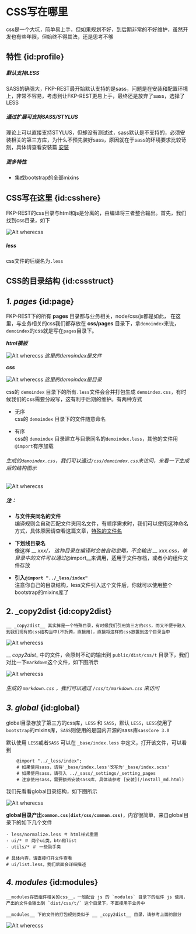 # CSS写在哪里  
css是一个大坑，简单易上手，但如果规划不好，到后期非常的不好维护，虽然开发也有些年限，但始终不得其法，还是思考不够  

## 特性 {id:profile}  

##### 默认支持LESS  
SASS的确强大，FKP-REST最开始默认支持的是sass，问题是在安装和配置环境上，非常不容易，考虑到让FKP-REST更易上手，最终还是放弃了sass，选择了LESS  

##### 通过扩展可支持SASS/STYLUS
理论上可以直接支持STYLUS，但却没有测试过，sass默认是不支持的，必须安装相关的第三方库，为什么不预先装好sass，原因就在于sass的环境要求比较苛刻，具体请查看安装篇 [安装](/install_md.html)  

##### 更多特性  
* 集成bootstrap的全部mixins  


## CSS写在这里 {id:csshere}  

FKP-REST的css目录与html和js是分离的，由编译将三者整合输出。首先，我们找到css目录，如下  

![Alt wherecss](/images/doc/wherecss.png)  

##### _less_    
css文件的后缀名为`.less`  

## CSS的目录结构 {id:cssstruct}   


## _1. pages_ {id:page}
FKP-REST下的所有 __pages__ 目录都与业务相关，node/css/js都是如此， 在这里，与业务相关的css我们都存放在 __css/pages__ 目录下，拿`demoindex`来说，`demoindex`的css就是写在`pages`目录下。    

___html模板___  

![Alt wherecss](/images/doc/wherecss5.png)  _这里的demoindex是文件_  

___css___  

![Alt wherecss](/images/doc/wherecss4.png)  _这里的demoindex是目录_    

css的 `demoindex` 目录下的所有`.less`文件会合并打包生成 `demoindex.css`，有时候我们的css需要分段写，这有利于后期的维护。有两种方式
- 无序  
css的 `demoindex` 目录下的文件随意命名  

- 有序  
css的 `demoindex` 目录建立与目录同名的`demoindex.less`，其他的文件用`@import`有序加载    

###### _生成的`demoindex.css`，我们可以通过`/css/demoindex.css`来访问，来看一下生成后的结构图示_  

![Alt wherecss](/images/doc/wherecss6.png)  

##### _注：_  
- __与文件夹同名的文件__  
编译规则会自动匹配文件夹同名文件，有顺序需求时，我们可以使用这种命名方式，具体原因请查看这篇文章，[特殊的文件名](/start/duplicate_md.html)

- __下划线目录名__  
像这样 __ _xxx/__， 这种目录在编译时会被自动忽略，不会输出 __ _xxx.css__，单目录中的文件可以通过__@import__来调用，适用于文件存档，或者小的组件文件存放  

- __引入`@import "../_less/index"`__  
注意你自己的目录结构，less文件引入这个文件后，你就可以使用整个 bootstrap的mixins库了  








## 2. _copy2dist {id:copy2dist}
    __ _copy2dist__ 其实算是一个特殊目录，有时候我们引用第三方的css，而又不便于融入到我们现有的css结构当中(不折腾，直接用)，直接将这样的css放置到这个目录当中  

![Alt wherecss](/images/doc/wherecss1.png)  

__ _copy2dist__ 中的文件，会原封不动的输出到 `public/dist/css/t` 目录下，我们对比一下`markdown`这个文件，如下图所示  

![Alt wherecss](/images/doc/wherecss7.png)  

###### _生成的 `markdown.css` ，我们可以通过 `/css/t/markdown.css` 来访问_  






## _3. global_ {id:global}
   global目录存放了第三方的css库，`LESS` 和 `SASS`，默认 `LESS`，`LESS`使用了`bootstrap`的mixins库，`SASS`则使用的是国内开源的sass库`sassCore 3.0`  

   默认使用 `LESS`或者`SASS` 可以在 `_base/index.less` 中定义，打开该文件，可以看到  
```
    @import "../_less/index";
    # 如果使用sass，请将'_base/index.less'改写为'_base/index.scss'
    # 如果使用sass，请引入 ../_sass/_settings/_setting_pages
    # 注意使用sass，需要额外安装sass库，具体请参考 [安装](/install_md.html)
```
我们先看看global目录结构，如下图所示  

![Alt wherecss](/images/doc/wherecss2.png)  

__global目录产出`common.css(dist/css/common.css)`__，内容很简单，来自global目录下的如下几个文件  

    - less/normalize.less ＃ html样式重置
    - ui/* ＃ 两个ui类，btn和list  
    - utils/* ＃ 一些助手类  

    # 具体内容，请直接打开文件查看  
    # ui/list.less，我们后面会详细描述  






## _4. modules_ {id:modules}
    __modules存放组件相关的css__，一般配合 js 的 `modules` 目录下的组件 js 使用，产出的文件会输出到 `dist/css/t/` 这个目录下，不直接用于业务中   

    __modules__ 下的文件的打包规则类似于 __ _copy2dist__ 目录，请参考上面的部分    

![Alt wherecss](/images/doc/wherecss3.png)  
